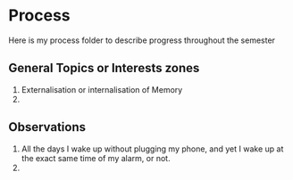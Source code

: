 # Process
Here is my process folder to describe progress throughout the semester

## General Topics or Interests zones
1. Externalisation or internalisation of Memory
2. 
## Observations 
1. All the days I wake up without plugging my phone, and yet I wake up at the exact same time of my alarm, or not.
2. 
